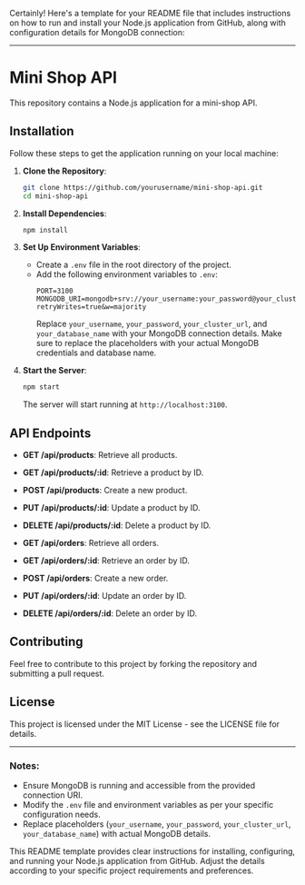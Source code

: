 Certainly! Here's a template for your README file that includes instructions on how to run and install your Node.js application from GitHub, along with configuration details for MongoDB connection:

---

# Mini Shop API

This repository contains a Node.js application for a mini-shop API.

## Installation

Follow these steps to get the application running on your local machine:

1. **Clone the Repository**:
   ```bash
   git clone https://github.com/yourusername/mini-shop-api.git
   cd mini-shop-api
   ```

2. **Install Dependencies**:
   ```bash
   npm install
   ```

3. **Set Up Environment Variables**:
   - Create a `.env` file in the root directory of the project.
   - Add the following environment variables to `.env`:
     ```plaintext
     PORT=3100
     MONGODB_URI=mongodb+srv://your_username:your_password@your_cluster_url/your_database_name?retryWrites=true&w=majority
     ```
     Replace `your_username`, `your_password`, `your_cluster_url`, and `your_database_name` with your MongoDB connection details. Make sure to replace the placeholders with your actual MongoDB credentials and database name.

4. **Start the Server**:
   ```bash
   npm start
   ```

   The server will start running at `http://localhost:3100`.

## API Endpoints

- **GET /api/products**: Retrieve all products.
- **GET /api/products/:id**: Retrieve a product by ID.
- **POST /api/products**: Create a new product.
- **PUT /api/products/:id**: Update a product by ID.
- **DELETE /api/products/:id**: Delete a product by ID.

- **GET /api/orders**: Retrieve all orders.
- **GET /api/orders/:id**: Retrieve an order by ID.
- **POST /api/orders**: Create a new order.
- **PUT /api/orders/:id**: Update an order by ID.
- **DELETE /api/orders/:id**: Delete an order by ID.

## Contributing

Feel free to contribute to this project by forking the repository and submitting a pull request.

## License

This project is licensed under the MIT License - see the LICENSE file for details.

---

### Notes:
- Ensure MongoDB is running and accessible from the provided connection URI.
- Modify the `.env` file and environment variables as per your specific configuration needs.
- Replace placeholders (`your_username`, `your_password`, `your_cluster_url`, `your_database_name`) with actual MongoDB details.

This README template provides clear instructions for installing, configuring, and running your Node.js application from GitHub. Adjust the details according to your specific project requirements and preferences.
